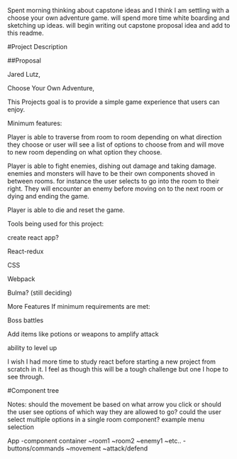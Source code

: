 Spent morning thinking about capstone ideas and I think I am settling with a choose your own adventure game. will spend more time white boarding and sketching up ideas.
will begin writing out capstone proposal idea and add to this readme.


#Project Description

##Proposal

Jared Lutz,

Choose Your Own Adventure,

This Projects goal is to provide a simple game experience that users can enjoy.

Minimum features:

  Player is able to traverse from room to room depending on what direction they choose or user will see a list of options to choose from and will move to new room depending on what option they choose.

  Player is able to fight enemies, dishing out damage and taking damage.
  enemies and monsters will have to be their own components shoved in between rooms.
  for instance the user selects to go into the room to their right. They will encounter an enemy before moving on to the next room or dying and ending the game.

  Player is able to die and reset the game.


Tools being used for this project:

  create react app?

  React-redux

  CSS

  Webpack

  Bulma? (still deciding)

More Features If minimum requirements are met:

  Boss battles

  Add items like potions or weapons to amplify attack
  

  ability to level up

I wish I had more time to study react before starting a new project from scratch in it. I feel as though this will be a tough challenge but one I hope to see through.



#Component tree


Notes: should the movement be based on what arrow you click or should the user see options of which way they are allowed to go? could the user select multiple options in a single room component? example menu selection

App
-component container
  ~room1
  ~room2
  ~enemy1
  ~etc..
-buttons/commands
  ~movement
  ~attack/defend
